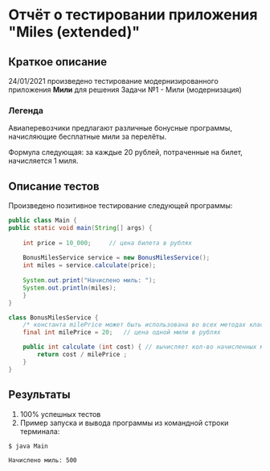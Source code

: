 # Отчёт о тестировании приложения "Miles (extended)"

## Краткое описание

24/01/2021 произведено тестирование модернизированного приложения **Мили** для решения Задачи №1 - Мили (модернизация)

### Легенда
Авиаперевозчики предлагают различные бонусные программы, начисляющие бесплатные мили за перелёты.

Формула следующая: за каждые 20 рублей, потраченные на билет, начисляется 1 миля.

## Описание тестов

Произведено позитивное тестирование следующей программы:
```java
public class Main {
public static void main(String[] args) {
    
    int price = 10_000;     // цена билета в рублях
    
    BonusMilesService service = new BonusMilesService();
    int miles = service.calculate(price);
        
    System.out.print("Начислено миль: ");
    System.out.println(miles);
    }
}

class BonusMilesService {
    /* константа milePrice может быть использована во всех методах класса */
    final int milePrice = 20;   // цена одной мили в рублях

    public int calculate (int cost) { // вычисляет кол-во начисленных миль
        return cost / milePrice ;
    }
}
```
## Результаты

1. 100% успешных тестов
2. Пример запуска и вывода программы из командной строки терминала:

```
$ java Main

Начислено миль: 500
```


